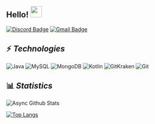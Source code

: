 

## Hello! <img src="https://raw.githubusercontent.com/aemmadi/aemmadi/master/wave.gif" width="30px">



[![Discord Badge](https://img.shields.io/badge/-Async@4280-000?style=flat-square&logo=Discord&logoColor=white)](Async#4280) [![Gmail Badge](https://img.shields.io/badge/-dev.asyncy@gmail.com-c14438?style=flat-square&logo=Gmail&logoColor=white&link=mailto:dev.asyncy@gmail.com)](mailto:dev.asyncy@gmail.com)

## ⚡ *Technologies*
![Java](https://img.shields.io/badge/-Java-f55442?style=for-the-badge&logo=java) ![MySQL](https://img.shields.io/badge/-MySQL-5677d1?style=for-the-badge&logo=mysql) ![MongoDB](https://img.shields.io/badge/-MongoDB-black?style=for-the-badge&logo=mongodb) ![Kotlin](https://img.shields.io/badge/-Kotlin-bd931c?style=for-the-badge&logo=kotlin) ![GitKraken](https://img.shields.io/badge/-GitKraken-12443f?style=for-the-badge&logo=gitkraken) ![Git](https://img.shields.io/badge/-Git-%23F05032?style=for-the-badge&logo=git&logoColor=%23ffffff)

## 📊 ***Statistics***

![Async Github Stats](https://github-readme-stats.vercel.app/api?username=asynccc&hide_title=true&show_icons=true&theme=tokyonight)

[![Top Langs](https://github-readme-stats.vercel.app/api/top-langs/?username=asynccc&card_width=450&custom_title=Linguagens+mais+usadas&layout=compact&theme=tokyonight)](https://github.com/asynccc)
